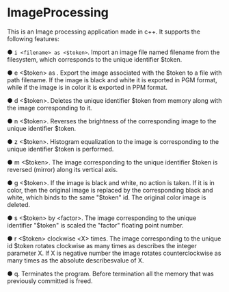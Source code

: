 # ImageProcessing
This is an Image processing application made in c++. It supports the following features:

● `i <filename> as <$token>`. Import an image file named filename from
the filesystem, which corresponds to the unique identifier $token.

● e <$token> as <filename>. Export the image associated with the 
$token to a file with path filename. If the image is black and white it is exported in PGM format,
while if the image is in color it is exported in PPM format.

●   d <$token>. Deletes the unique identifier $token from memory along with the image corresponding to it.

●   n <$token>. Reverses the brightness of the corresponding image to the unique identifier $token.

●   z <$token>. Histogram equalization to the image is corresponding to the unique identifier $token is performed.

●   m <$token>. The image corresponding to the unique identifier $token is reversed (mirror) along its vertical axis.

●   g <$token>. If the image is black and white, no action is taken. If it is in color, then the original image is 
replaced by the corresponding black and white, which binds to the same "$token" id. The original color image is deleted.

●   s <$token> by <factor>. The image corresponding to the unique identifier "$token" is scaled the "factor" floating point number.

●   r <$token> clockwise <Χ> times. The image corresponding to the unique id $token rotates clockwise as many times as
describes the integer parameter X. If X is negative number the image rotates counterclockwise as many 
times as the absolute describesvalue of X.

●   q. Terminates the program. Before termination all the memory that was previously
committed is freed.
